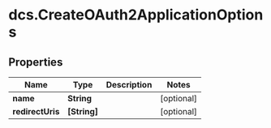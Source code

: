 # dcs.CreateOAuth2ApplicationOptions

## Properties
Name | Type | Description | Notes
------------ | ------------- | ------------- | -------------
**name** | **String** |  | [optional] 
**redirectUris** | **[String]** |  | [optional] 
